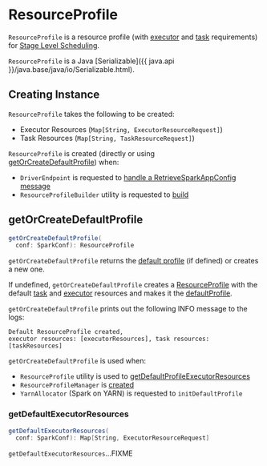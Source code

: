 # ResourceProfile

`ResourceProfile` is a resource profile (with [executor](#executorResources) and [task](#taskResources) requirements) for [Stage Level Scheduling](index.md).

`ResourceProfile` is a Java [Serializable]({{ java.api }}/java.base/java/io/Serializable.html).

## Creating Instance

`ResourceProfile` takes the following to be created:

* <span id="executorResources"> Executor Resources (`Map[String, ExecutorResourceRequest]`)
* <span id="taskResources"> Task Resources (`Map[String, TaskResourceRequest]`)

`ResourceProfile` is created (directly or using [getOrCreateDefaultProfile](#getOrCreateDefaultProfile)) when:

* `DriverEndpoint` is requested to [handle a RetrieveSparkAppConfig message](../scheduler/DriverEndpoint.md#RetrieveSparkAppConfig)
* `ResourceProfileBuilder` utility is requested to [build](ResourceProfileBuilder.md#build)

## <span id="getOrCreateDefaultProfile"> getOrCreateDefaultProfile

```scala
getOrCreateDefaultProfile(
  conf: SparkConf): ResourceProfile
```

`getOrCreateDefaultProfile` returns the [default profile](#defaultProfile) (if defined) or creates a new one.

If undefined, `getOrCreateDefaultProfile` creates a [ResourceProfile](#creating-instance) with the default [task](#getDefaultTaskResources) and [executor](#getDefaultExecutorResources) resources and makes it the [defaultProfile](#defaultProfile).

`getOrCreateDefaultProfile` prints out the following INFO message to the logs:

```text
Default ResourceProfile created,
executor resources: [executorResources], task resources: [taskResources]
```

`getOrCreateDefaultProfile` is used when:

* `ResourceProfile` utility is used to [getDefaultProfileExecutorResources](#getDefaultProfileExecutorResources)
* `ResourceProfileManager` is [created](ResourceProfileManager.md#defaultProfile)
* `YarnAllocator` (Spark on YARN) is requested to `initDefaultProfile`

### <span id="getDefaultExecutorResources"> getDefaultExecutorResources

```scala
getDefaultExecutorResources(
  conf: SparkConf): Map[String, ExecutorResourceRequest]
```

`getDefaultExecutorResources`...FIXME
